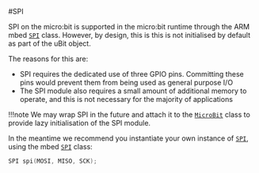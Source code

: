 #SPI

SPI on the micro:bit is supported in the micro:bit runtime through the ARM mbed [`SPI`](https://developer.mbed.org/handbook/SPI) class.
However, by design, this is this is not initialised by default as part of the uBit object.

The reasons for this are:

 - SPI requires the dedicated use of three GPIO pins. Committing these pins would prevent them from being used as general purpose I/O
 - The SPI module also requires a small amount of additional memory to operate, and this is not necessary for the majority of applications

!!!note
    We may wrap SPI in the future and attach it to the [`MicroBit`](../ubit/ubit.md) class
    to provide lazy initialisation of the SPI module.

In the meantime we recommend you instantiate your own instance of [`SPI`](https://developer.mbed.org/handbook/SPI), using the mbed [`SPI`](https://developer.mbed.org/handbook/SPI) class:
```cpp
SPI spi(MOSI, MISO, SCK);
```
